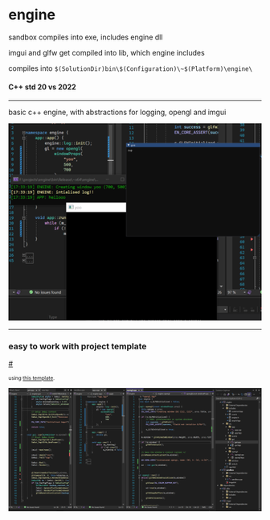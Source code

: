 # engine
<p> sandbox compiles into exe, includes engine dll </p>
<p> imgui and glfw get compiled into lib, which engine includes </p>

 compiles into ``` $(SolutionDir)bin\$(Configuration)\~$(Platform)\engine\ ```

<h4> C++ std 20 vs 2022 </h4>

--- 

<p> basic c++ engine, with abstractions for logging, opengl and imgui </p>

![example](https://github.com/quarzasiphix/screenshots/blob/main/engine-example.png)

--- 

<h3> easy to work with project template </h3>

<u>#</u><p style="font-size: 10px;">using <a href="https://github.com/quarzasiphix/template" style="display: inline;">this template</a>.</p>



![project](https://github.com/quarzasiphix/screenshots/blob/main/engine-proj.png)

